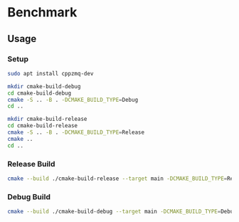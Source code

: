 # Benchmark

## Usage

### Setup

```bash
sudo apt install cppzmq-dev

mkdir cmake-build-debug
cd cmake-build-debug
cmake -S .. -B . -DCMAKE_BUILD_TYPE=Debug
cd ..

mkdir cmake-build-release
cd cmake-build-release
cmake -S .. -B . -DCMAKE_BUILD_TYPE=Release
cmake ..
cd ..
```

### Release Build

```bash
cmake --build ./cmake-build-release --target main -DCMAKE_BUILD_TYPE=Release && ./cmake-build-release/main
```

### Debug Build

```bash
cmake --build ./cmake-build-debug --target main -DCMAKE_BUILD_TYPE=Debug && ./cmake-build-debug/main
```
